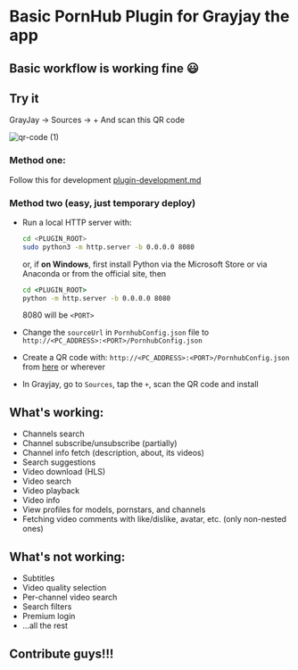 # Basic PornHub Plugin for Grayjay the app

## Basic workflow is working fine :smiley:

## Try it

GrayJay -> Sources -> +
And scan this QR code

![qr-code (1)](https://github.com/paaspaas00/pornhubGrayjay/assets/151774837/3c29f233-deb9-46ec-9c1a-fcdf017a9815)


### Method one:

Follow this for development [plugin-development.md](https://gitlab.futo.org/videostreaming/grayjay/-/blob/master/plugin-development.md)

### Method two (easy, just temporary deploy)

- Run a local HTTP server with:

    ```bash
    cd <PLUGIN_ROOT>
    sudo python3 -m http.server -b 0.0.0.0 8080
    ```

    or, if **on Windows**, first install Python via the Microsoft Store or via Anaconda or from the official site, then
    ```bat
    cd <PLUGIN_ROOT>
    python -m http.server -b 0.0.0.0 8080
    ```

    8080 will be `<PORT>`

- Change the `sourceUrl` in `PornhubConfig.json` file to `http://<PC_ADDRESS>:<PORT>/PornhubConfig.json`

- Create a QR code with: `http://<PC_ADDRESS>:<PORT>/PornhubConfig.json` from [here](https://www.qrcode-monkey.com/) or wherever

- In Grayjay, go to `Sources`, tap the `+`, scan the QR code and install

## What's working:

- Channels search
- Channel subscribe/unsubscribe (partially)
- Channel info fetch (description, about, its videos)
- Search suggestions
- Video download (HLS)
- Video search
- Video playback
- Video info
- View profiles for models, pornstars, and channels
- Fetching video comments with like/dislike, avatar, etc. (only non-nested ones)

## What's not working:

- Subtitles
- Video quality selection
- Per-channel video search
- Search filters
- Premium login
- ...all the rest

## Contribute guys!!!

